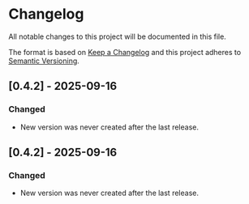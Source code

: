 # Changelog

All notable changes to this project will be documented in this file.

The format is based on [Keep a Changelog](http://keepachangelog.com/)
and this project adheres to [Semantic Versioning](http://semver.org/).

## [0.4.2] - 2025-09-16

### Changed

- New version was never created after the last release.

## [0.4.2] - 2025-09-16

### Changed

- New version was never created after the last release.
